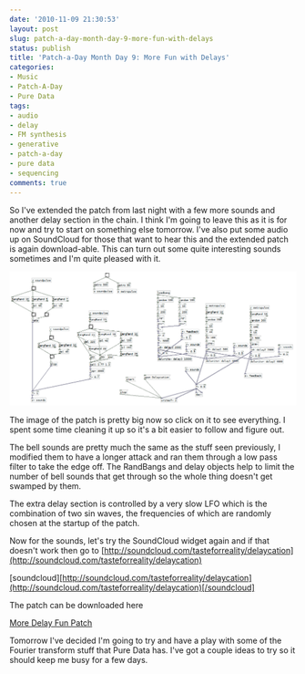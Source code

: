 ```yaml
---
date: '2010-11-09 21:30:53'
layout: post
slug: patch-a-day-month-day-9-more-fun-with-delays
status: publish
title: 'Patch-a-Day Month Day 9: More Fun with Delays'
categories:
- Music
- Patch-A-Day
- Pure Data
tags:
- audio
- delay
- FM synthesis
- generative
- patch-a-day
- pure data
- sequencing
comments: true
---
```


So I've extended the patch from last night with a few more sounds and another delay section in the chain. I think I'm going to leave this as it is for now and try to start on something else tomorrow. I've also put some audio up on SoundCloud for those that want to hear this and the extended patch is again download-able. This can turn out some quite interesting sounds sometimes and I'm quite pleased with it.



![More Delay Fun](/a/2010-11-09-patch-a-day-month-day-9-more-fun-with-delays/09-MoreDelayFun.png)

The image of the patch is pretty big now so click on it to see everything. I spent some time cleaning it up so it's a bit easier to follow and figure out.

The bell sounds are pretty much the same as the stuff seen previously, I modified them to have a longer attack and ran them through a low pass filter to take the edge off. The RandBangs and delay objects help to limit the number of bell sounds that get through so the whole thing doesn't get swamped by them.

The extra delay section is controlled by a very slow LFO which is the combination of two sin waves, the frequencies of which are randomly chosen at the startup of the patch.

Now for the sounds, let's try the SoundCloud widget again and if that doesn't work then go to [http://soundcloud.com/tasteforreality/delaycation](http://soundcloud.com/tasteforreality/delaycation)

[soundcloud][http://soundcloud.com/tasteforreality/delaycation](http://soundcloud.com/tasteforreality/delaycation)[/soundcloud]

The patch can be downloaded here

[More Delay Fun Patch](/a/2010-11-09-patch-a-day-month-day-9-more-fun-with-delays/09-MoreDelayFun.zip)

Tomorrow I've decided I'm going to try and have a play with some of the Fourier transform stuff that Pure Data has. I've got a couple ideas to try so it should keep me busy for a few days.
